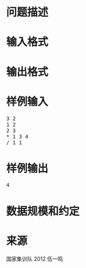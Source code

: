 

# 问题描述



# 输入格式



# 输出格式



# 样例输入


<pre>3 2
1 2
2 3
* 1 3 4
/ 1 1
</pre>

# 样例输出


<pre>4
</pre>

# 数据规模和约定



# 来源


<p>
国家集训队 2012 伍一鸣
</p>
